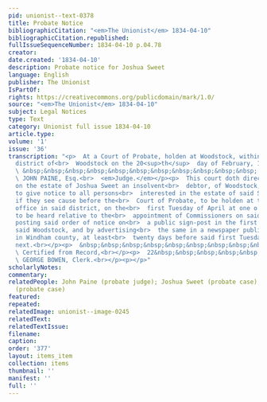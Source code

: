 ```yaml
---
pid: unionist--text-0378
title: Probate Notice
bibliographicCitation: "<em>The Unionist</em> 1834-04-10"
bibliographicCitation.republished: 
fullIssueSequenceNumber: 1834-04-10 p.04.78
creator: 
date.created: '1834-04-10'
description: Probate notice for Joshua Sweet
language: English
publisher: The Unionist
IsPartOf: 
rights: https://creativecommons.org/publicdomain/mark/1.0/
source: "<em>The Unionist</em> 1834-04-10"
subject: Legal Notices
type: Text
category: Unionist full issue 1834-04-10
article.type: 
volume: '1'
issue: '36'
transcription: "<p>  At a Court of Probate, holden at Woodstock, within and for the
  district of<br>  Woodstock on the 20<sup>th</sup>  day of February, 1834.<br></p><p>
  \ &nbsp;&nbsp;&nbsp;&nbsp;&nbsp;&nbsp;&nbsp;&nbsp;&nbsp;&nbsp;&nbsp; Present,<br>
  \ JOHN PAINE, Esq.<br>  <em>Judge.</em></p><p>  This court doth direct the Trustee
  on the estate of Joshua Sweet an insolvent<br>  debtor, of Woodstock, in said district,
  to give notice to all persons<br>  interested in the estate of said Sweet, to appear
  if they see cause before the<br>  Court of Probate, to be holden at the Probate
  office in said district, on the<br>  first Tuesday of April at one o’clock P.M.
  to be heard relative to the<br>  appointment of Commissioners on said estate by
  posting said order of notice on<br>  a public sign-post in the first society in
  said Woodstock, and by advertising<br>  the same in a newspaper published in Brooklyn
  in Windham county, at least<br>  twenty days before said first Tuesday in April
  next.<br></p><p>  &nbsp;&nbsp;&nbsp;&nbsp;&nbsp;&nbsp;&nbsp;&nbsp;&nbsp;&nbsp;&nbsp;&nbsp;&nbsp;&nbsp;&nbsp;&nbsp;&nbsp;&nbsp;&nbsp;&nbsp;&nbsp;&nbsp;&nbsp;<br>
  \ Certified from Record,<br></p><p>  22&nbsp;&nbsp;&nbsp;&nbsp;&nbsp;&nbsp;&nbsp;&nbsp;&nbsp;&nbsp;&nbsp;&nbsp;&nbsp;&nbsp;&nbsp;&nbsp;&nbsp;&nbsp;&nbsp;&nbsp;&nbsp;&nbsp;&nbsp;&nbsp;&nbsp;&nbsp;&nbsp;&nbsp;&nbsp;&nbsp;&nbsp;&nbsp;&nbsp;&nbsp;&nbsp;&nbsp;&nbsp;&nbsp;&nbsp;&nbsp;&nbsp;&nbsp;&nbsp;<br>
  \ GEORGE BOWEN, Clerk.<br></p><p></p>"
scholarlyNotes: 
commentary: 
relatedPeople: John Paine (probate judge); Joshua Sweet (probate case); George Bowen
  (probate case)
featured: 
repeated: 
relatedImage: unionist--image-0245
relatedText: 
relatedTextIssue: 
filename: 
caption: 
order: '377'
layout: items_item
collection: items
thumbnail: ''
manifest: ''
full: ''
---
```

